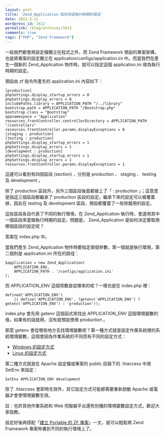 ```yaml
---
layout: post
title: 'Zend_Application 如何決定執行時期的設定'
date: 2011-2-11
wordpress_id: 1612
permalink: /blog/archives/1612
comments: true
tags: ["PHP", "Zend Framework"]
---
```


一般我們都會將設定檔獨立在程式之外，而 Zend Framework 預設的專案架構，也是將專案的設定獨立在 application/configs/application.ini 中。而當我們在產生一個新的 Zend_Application 物件時，就可以指定這個 application.ini 做為執行時期的設定。

<!--more-->

預設由 zf 指令所產生的 application.ini 內容如下：

```
[production]
phpSettings.display_startup_errors = 0
phpSettings.display_errors = 0
includePaths.library = APPLICATION_PATH "/../library"
bootstrap.path = APPLICATION_PATH "/Bootstrap.php"
bootstrap.class = "Bootstrap"
appnamespace = "Application"
resources.frontController.controllerDirectory = APPLICATION_PATH "/controllers"
resources.frontController.params.displayExceptions = 0
[staging : production]
[testing : production]
phpSettings.display_startup_errors = 1
phpSettings.display_errors = 1
[development : production]
phpSettings.display_startup_errors = 1
phpSettings.display_errors = 1
resources.frontController.params.displayExceptions = 1

```

這邊可以看到有四個區段 (section) ，分別是 production 、 staging 、 testing 及 development 。

除了 production 區段外，另外三個區段後面都接上了「 : production 」；這意思是指這三個區段都繼承了 production 區段的設定。繼承下來的設定可以被覆蓋掉，因此在 testing 及 development 區段，預設都覆蓋了一些除錯用的設定。

這些區段各自代表了不同的執行環境，在 Zend_Application 執行時，會選用其中一個區段來當做執行時期的設定。問題是， Zend_Application 是如何決定要取用哪個區段的設定呢？

答案在 index.php 中。

當我們產生 Zend_Application 物件時要指定兩個參數，第一個就是執行環境，第二個則是 application.ini 所在的路徑：

```
$application = new Zend_Application(
    APPLICATION_ENV,
    APPLICATION_PATH . '/configs/application.ini'
);

```

而 APPLICATION_ENV 這個常數是從哪來的呢？一樣也是在 index.php 裡：

```
defined('APPLICATION_ENV')
    || define('APPLICATION_ENV', (getenv('APPLICATION_ENV') ? getenv('APPLICATION_ENV') : 'production'));

```

index.php 會先用 getenv 這個函式來找出 APPLICATION_ENV 這個環境變數的值，如果有的話就用，沒有就預設使用 production 。

那麼 getenv 會從哪些地方去找環境變數呢？第一種方式就是設定作業系統裡的系統環境變數，這個會因為作業系統的不同而有不同的設定方式：

  * [Windows 的設定方式](http://support.microsoft.com/kb/310519/zh-tw)
  * [Linux 的設定方式](http://kalug.linux.org.tw/~lloyd/LLoyd_Hand_Book/book/bash-edit-profile.html)


第二種方式就是在 Apache 設定檔或專案的 public 目錄下的 .htaccess 中用 SetEnv 來指定：

```
SetEnv APPLICATION_ENV development

```

除了 .htaccess 會即時生效外，其它設定方式可能都需要重新啟動 Apache 或電腦才會使環境變數生效。

註：也許其他作業系統和 Web 伺服器平台還有別種的環境變數設定方式，歡迎大家指教。

設定好後再搭配「[建立 Portable 的 ZF 專案](http://www.jaceju.net/blog/archives/1600)」一文，就可以輕鬆將 Zend Framework 專案佈署到不同的執行環境上了。
